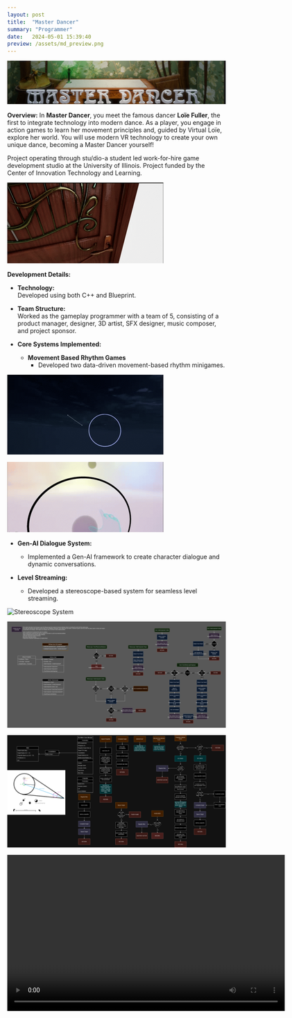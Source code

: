 ```yaml
---
layout: post
title:  "Master Dancer"
summary: "Programmer"
date:   2024-05-01 15:39:40
preview: /assets/md_preview.png
---
```


![Title Image](/assets/MD_TitleCard.png)

**Overview:**
In **Master Dancer**, you meet the famous dancer **Loïe Fuller**, the first to integrate technology into modern dance. As a player, you engage in action games to learn her movement principles and, guided by Virtual Loïe, explore her world. You will use modern VR technology to create your own unique dance, becoming a Master Dancer yourself!

Project operating through stu/dio-a student led work-for-hire game development studio at the University of Illinois. Project funded by the Center of Innovation Technology and Learning.

![Rhythm Minigame System](/assets/md_gif3.gif)

**Development Details:**
- **Technology:**  
   Developed using both C++ and Blueprint.

- **Team Structure:**  
   Worked as the gameplay programmer with a team of 5, consisting of a product manager, designer, 3D artist, SFX designer, music composer, and project sponsor.

- **Core Systems Implemented:**
   - **Movement Based Rhythm Games**
      - Developed two data-driven movement-based rhythm minigames.

![Starmaker Minigame System](/assets/md_gif4.gif)

![Rhythm Minigame System](/assets/md_gif.gif)

   - **Gen-AI Dialogue System:**  
      - Implemented a Gen-AI framework to create character dialogue and dynamic conversations.

- **Level Streaming:**  
   - Developed a stereoscope-based system for seamless level streaming.

![Stereoscope System](/assets/md_gif2.gif)

![Stereoscope System](/assets/StereoscopeSystem.png)

![Starmaker System](/assets/StarmakerSystem.png)

<video width="640" height="360" controls>
  <source src="/assets/MD Demo.mp4" type="video/mp4">
  Your browser does not support the video tag.
</video>

